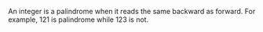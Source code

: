 ﻿An integer is a palindrome when it reads the same backward as forward. For example, 121 is palindrome while 123 is not.

 